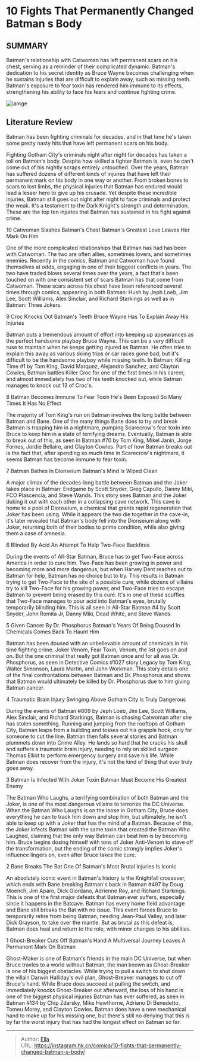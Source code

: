 # 10 Fights That Permanently Changed Batman s Body


## SUMMARY 


 Batman&#39;s relationship with Catwoman has left permanent scars on his chest, serving as a reminder of their complicated dynamic. 
 Batman&#39;s dedication to his secret identity as Bruce Wayne becomes challenging when he sustains injuries that are difficult to explain away, such as missing teeth. 
 Batman&#39;s exposure to fear toxin has rendered him immune to its effects, strengthening his ability to face his fears and continue fighting crime. 

![iamge](https://static1.srcdn.com/wordpress/wp-content/uploads/2022/11/batman-scars.jpg)

## Literature Review

Batman has been fighting criminals for decades, and in that time he&#39;s taken some pretty nasty hits that have left permanent scars on his body.




Fighting Gotham City&#39;s criminals night after night for decades has taken a toll on Batman&#39;s body. Despite how skilled a fighter Batman is, even he can&#39;t come out of his nightly scraps entirely untouched. Over the years, Batman has suffered dozens of different kinds of injuries that have left their permanent mark on his body in one way or another.
From broken bones to scars to lost limbs, the physical injuries that Batman has endured would lead a lesser hero to give up his crusade. Yet despite these incredible injuries, Batman still goes out night after night to face criminals and protect the weak. It&#39;s a testament to the Dark Knight&#39;s strength and determination. These are the top ten injuries that Batman has sustained in his fight against crime.









 








 10  Catwoman Slashes Batman&#39;s Chest 
Batman&#39;s Greatest Love Leaves Her Mark On Him
        

One of the more complicated relationships that Batman has had has been with Catwoman. The two are often allies, sometimes lovers, and sometimes enemies. Recently in the comics, Batman and Catwoman have found themselves at odds, engaging in one of their biggest conflicts in years. The two have traded blows several times over the years, a fact that&#39;s been touched on with one consistent set of scars Batman has that come from Catwoman. These scars across his chest have been referenced several times through comics, appearing in both Batman: Hush by Jeph Loeb, Jim Lee, Scott Williams, Alex Sinclair, and Richard Starkings as well as in Batman: Three Jokers.





 9  Croc Knocks Out Batman&#39;s Teeth 
Bruce Wayne Has To Explain Away His Injuries

        

Batman puts a tremendous amount of effort into keeping up appearances as the perfect handsome playboy Bruce Wayne. This can be a very difficult ruse to maintain when he keeps getting injured as Batman. He often tries to explain this away as various skiing trips or car races gone bad, but it&#39;s difficult to be the handsome playboy while missing teeth. In Batman: Killing Time #1 by Tom King, David Marquez, Alejandro Sanchez, and Clayton Cowles, Batman battles Killer Croc for one of the first times in his career, and almost immediately has two of his teeth knocked out, while Batman manages to knock out 13 of Croc&#39;s.





 8  Batman Becomes Immune To Fear Toxin 
He&#39;s Been Exposed So Many Times It Has No Effect

        

The majority of Tom King&#39;s run on Batman involves the long battle between Batman and Bane. One of the many things Bane does to try and break Batman is trapping him in a nightmare, pumping Scarecrow&#39;s fear toxin into Bruce to keep him in a state of terrifying dreams. Eventually, Batman is able to break out of this, as seen in Batman #70 by Tom King, Mikel Janin, Jorge Fornes, Jordie Bellaire, and Clayton Cowles. Part of how Batman breaks out is the fact that, after spending so much time in Scarecrow&#39;s nightmare, it seems Batman has become immune to fear toxin.





 7  Batman Bathes In Dionseium 
Batman&#39;s Mind Is Wiped Clean

        

A major climax of the decades-long battle between Batman and the Joker takes place in Batman: Endgame by Scott Snyder, Greg Capullo, Danny Miki, FCO Plascencia, and Steve Wands. This story sees Batman and the Joker duking it out with each other in a collapsing cave network. This cave is home to a pool of Dionseium, a chemical that grants rapid regeneration that Joker has been using. While it appears the two die together in the cave-in, it&#39;s later revealed that Batman&#39;s body fell into the Dionseium along with Joker, returning both of their bodies to prime condition, while also giving them a case of amnesia.





 6  Blinded By Acid 
An Attempt To Help Two-Face Backfires

        

During the events of All-Star Batman, Bruce has to get Two-Face across America in order to cure him. Two-Face has been growing in power and becoming more and more dangerous, but when Harvey Dent reaches out to Batman for help, Batman has no choice but to try. This results in Batman trying to get Two-Face to the site of a possible cure, while dozens of villains try to kill Two-Face for his growing power, and Two-Face tries to escape Batman to prevent being erased by this cure. It&#39;s in one of these scuffles that Two-Face manages to pour acid into Batman&#39;s eyes, brutally temporarily blinding him. This is all seen in All-Star Batman #4 by Scott Snyder, John Romita Jr, Danny Miki, Dead White, and Steve Wands.





 5  Given Cancer By Dr. Phosphorus 
Batman&#39;s Years Of Being Doused In Chemicals Comes Back To Haunt Him

        

Batman has been doused with an unbelievable amount of chemicals in his time fighting crime. Joker Venom, Fear Toxin, Venom, the list goes on and on. But the one criminal that really got Batman once and for all was Dr. Phosphorus, as seen in Detective Comics #1027 story Legacy by Tom King, Walter Simonson, Laura Martin, and John Workman. This story details one of the final confrontations between Batman and Dr. Phosphorus and shows that Batman would ultimately be killed by Dr. Phosphorus due to him giving Batman cancer.





 4  Traumatic Brain Injury 
Swinging Above Gotham City Is Truly Dangerous

        

During the events of Batman #609 by Jeph Loeb, Jim Lee, Scott Williams, Alex Sinclair, and Richard Starkings, Batman is chasing Catwoman after she has stolen something. Running and jumping from the rooftops of Gotham City, Batman leaps from a building and tosses out his grapple hook, only for someone to cut the line. Batman then falls several stories and Batman plummets down into Crime Alley. He lands so hard that he cracks his skull and suffers a traumatic brain injury, needing to rely on skilled surgeon Thomas Elliot to perform emergency surgery and save his life. While Batman does recover from the injury, it&#39;s not the kind of thing that ever truly goes away.





 3  Batman Is Infected With Joker Toxin 
Batman Must Become His Greatest Enemy

        

The Batman Who Laughs, a terrifying combination of both Batman and the Joker, is one of the most dangerous villains to terrorize the DC Universe. When the Batman Who Laughs is on the loose in Gotham City, Bruce does everything he can to track him down and stop him, but ultimately, he isn&#39;t able to keep up with a Joker that has the mind of a Batman. Because of this, the Joker infects Batman with the same toxin that created the Batman Who Laughed, claiming that the only way Batman can beat him is by becoming him. Bruce begins dosing himself with tons of Joker Anti-Venom to stave off the transformation, but the ending of the comic strongly implies Joker&#39;s influence lingers on, even after Bruce takes the cure.





 2  Bane Breaks The Bat 
One Of Batman&#39;s Most Brutal Injuries Is Iconic

        

An absolutely iconic event in Batman&#39;s history is the Knightfall crossover, which ends with Bane breaking Batman&#39;s back in Batman #497 by Doug Moench, Jim Aparo, Dick Giordano, Adrienne Roy, and Richard Starkings. This is one of the first major defeats that Batman ever suffers, especially since it happens in the Batcave. Batman has every home field advantage and Bane still breaks the Bat with no issue. This event forces Bruce to temporarily retire from being Batman, needing Jean-Paul Valley, and later Dick Grayson, to take over the mantle. But as brutal as this defeat is, Batman does heal and return to the role, with minor changes to his abilities.





 1  Ghost-Breaker Cuts Off Batman&#39;s Hand 
A Multiversal Journey Leaves A Permanent Mark On Batman

        

Ghost-Maker is one of Batman&#39;s friends in the main DC Universe, but when Bruce travles to a world without Batman, the man known as Ghost-Breaker is one of his biggest obstacles. While trying to pull a switch to shut down the villain Darwin Halliday&#39;s evil plan, Ghost-Breaker manages to cut off Bruce&#39;s hand. While Bruce does succeed at pulling the switch, and immediately knocks Ghost-Breaker out afterward, the loss of his hand is one of the biggest physical injuries Batman has ever suffered, as seen in Batman #134 by Chip Zdarsky, Mike Hawthorne, Adriano Di Benedetto, Tomeu Morey, and Clayton Cowles. Batman does have a new mechanical hand to make up for his missing one, but there&#39;s still no denying that this is by far the worst injury that has had the longest effect on Batman so far. 

---

> Author: [Ella](https://instagram.hk.cn/)  
> URL: https://instagram.hk.cn/comics/10-fights-that-permanently-changed-batman-s-body/  

